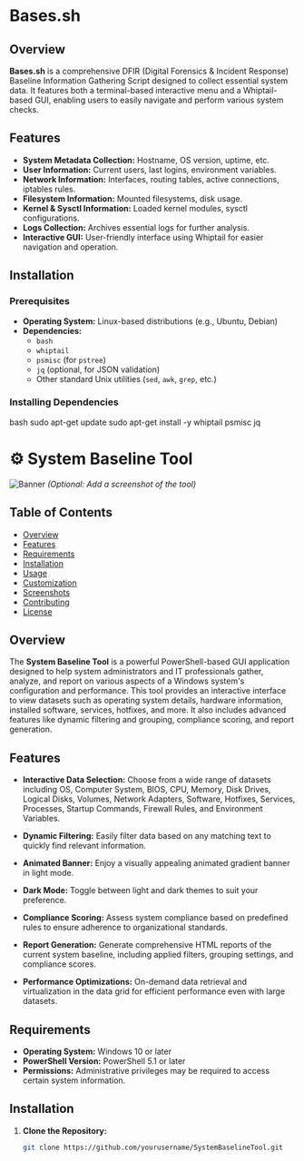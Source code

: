 # Bases.sh

## **Overview**

**Bases.sh** is a comprehensive DFIR (Digital Forensics & Incident Response) Baseline Information Gathering Script designed to collect essential system data. It features both a terminal-based interactive menu and a Whiptail-based GUI, enabling users to easily navigate and perform various system checks.

## **Features**

- **System Metadata Collection:** Hostname, OS version, uptime, etc.
- **User Information:** Current users, last logins, environment variables.
- **Network Information:** Interfaces, routing tables, active connections, iptables rules.
- **Filesystem Information:** Mounted filesystems, disk usage.
- **Kernel & Sysctl Information:** Loaded kernel modules, sysctl configurations.
- **Logs Collection:** Archives essential logs for further analysis.
- **Interactive GUI:** User-friendly interface using Whiptail for easier navigation and operation.

## **Installation**

### **Prerequisites**

- **Operating System:** Linux-based distributions (e.g., Ubuntu, Debian)
- **Dependencies:**
  - `bash`
  - `whiptail`
  - `psmisc` (for `pstree`)
  - `jq` (optional, for JSON validation)
  - Other standard Unix utilities (`sed`, `awk`, `grep`, etc.)

### **Installing Dependencies**

bash
sudo apt-get update
sudo apt-get install -y whiptail psmisc jq

# ⚙️ System Baseline Tool

![Banner](path_to_your_banner_image.png) *(Optional: Add a screenshot of the tool)*

## Table of Contents

- [Overview](#overview)
- [Features](#features)
- [Requirements](#requirements)
- [Installation](#installation)
- [Usage](#usage)
- [Customization](#customization)
- [Screenshots](#screenshots)
- [Contributing](#contributing)
- [License](#license)

## Overview

The **System Baseline Tool** is a powerful PowerShell-based GUI application designed to help system administrators and IT professionals gather, analyze, and report on various aspects of a Windows system's configuration and performance. This tool provides an interactive interface to view datasets such as operating system details, hardware information, installed software, services, hotfixes, and more. It also includes advanced features like dynamic filtering and grouping, compliance scoring, and report generation.

## Features

- **Interactive Data Selection:** Choose from a wide range of datasets including OS, Computer System, BIOS, CPU, Memory, Disk Drives, Logical Disks, Volumes, Network Adapters, Software, Hotfixes, Services, Processes, Startup Commands, Firewall Rules, and Environment Variables.
  
- **Dynamic Filtering:** Easily filter data based on any matching text to quickly find relevant information.

- **Animated Banner:** Enjoy a visually appealing animated gradient banner in light mode.

- **Dark Mode:** Toggle between light and dark themes to suit your preference.

- **Compliance Scoring:** Assess system compliance based on predefined rules to ensure adherence to organizational standards.

- **Report Generation:** Generate comprehensive HTML reports of the current system baseline, including applied filters, grouping settings, and compliance scores.

- **Performance Optimizations:** On-demand data retrieval and virtualization in the data grid for efficient performance even with large datasets.

## Requirements

- **Operating System:** Windows 10 or later
- **PowerShell Version:** PowerShell 5.1 or later
- **Permissions:** Administrative privileges may be required to access certain system information.

## Installation

1. **Clone the Repository:**

   ```bash
   git clone https://github.com/yourusername/SystemBaselineTool.git

